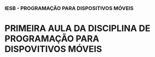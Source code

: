 ### IESB - PROGRAMAÇÃO PARA DISPOSITIVOS MÓVEIS

# PRIMEIRA AULA DA DISCIPLINA DE PROGRAMAÇÃO PARA DISPOVITIVOS MÓVEIS
